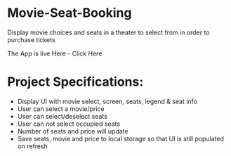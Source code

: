 # Movie-Seat-Booking
Display movie choices and seats in a theater to select from in order to purchase tickets

The App is live Here - Click Here

# Project Specifications:
- Display UI with movie select, screen, seats, legend & seat info
- User can select a movie/price
- User can select/deselect seats
- User can not select occupied seats
- Number of seats and price will update
- Save seats, movie and price to local storage so that UI is still populated on refresh
